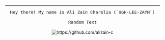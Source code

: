 <!-- <p style="margin: auto" align="center">
</p>
 -->

<hr/>
<p align="center">
  <samp>
    Hey there! My name is Ali Zain Charolia (`UGH-LEE-ZAYN`)
   </samp>
  <br/><br/>
  <samp>
    Random Text
  </samp>
  <br/><br/>
  <img src="https://komarev.com/ghpvc/?username=alizain-c&style=flat-square" alt="https://github.com/alizain-c" />
</p>
